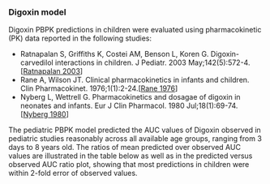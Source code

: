 ### Digoxin model

Digoxin PBPK predictions in children were evaluated using pharmacokinetic (PK) data reported in the following studies: 

- Ratnapalan S, Griffiths K, Costei AM, Benson L, Koren G. Digoxin-carvedilol interactions in children. J Pediatr. 2003 May;142(5):572-4.[[Ratnapalan 2003](#3-references)]
- Rane A, Wilson JT. Clinical pharmacokinetics in infants and children. Clin Pharmacokinet. 1976;1(1):2-24.[[Rane 1976](#3-references)]
- Nyberg L, Wettrell G. Pharmacokinetics and dosagae of digoxin in neonates and infants. Eur J Clin Pharmacol. 1980 Jul;18(1):69-74.[[Nyberg 1980](#3-references)]

The pediatric PBPK model predicted the AUC values of Digoxin observed in pediatric studies reasonably across all available age groups, ranging from 3 days to 8 years old. The ratios of mean predicted over observed AUC values are illustrated in the table below as well as in the predicted versus observed AUC ratio plot, showing that most predictions in children were within 2-fold error of observed values. 

